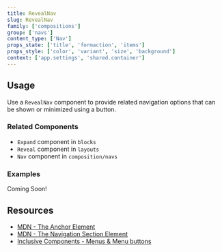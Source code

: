 ```yaml
---
title: RevealNav
slug: RevealNav
family: ['compositions']
group: ['navs']
content_type: ['Nav']
props_state: ['title', 'formaction', 'items']
props_style: ['color', 'variant', 'size', 'background']
context: ['app.settings', 'shared.container']
---
```


## Usage

Use a `RevealNav` component to provide related navigation options that can be shown or minimized using a button.

### Related Components

- `Expand` component in `blocks`
- `Reveal` component in `layouts`
- `Nav` component in `composition/navs`

### Examples

<p class="feedback bare emoji:default">Coming Soon!</p>

## Resources

- [MDN - The Anchor Element](https://developer.mozilla.org/en-US/docs/Web/HTML/Element/a)
- [MDN - The Navigation Section Element](https://developer.mozilla.org/en-US/docs/Web/HTML/Element/nav)
- [Inclusive Components - Menus & Menu buttons](https://inclusive-components.design/menus-menu-buttons/)
